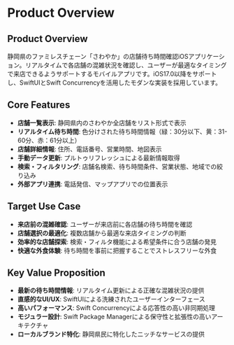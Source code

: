 # Product Overview

## Product Overview
静岡県のファミレスチェーン「さわやか」の店舗待ち時間確認iOSアプリケーション。リアルタイムで各店舗の混雑状況を確認し、ユーザーが最適なタイミングで来店できるようサポートするモバイルアプリです。iOS17.0以降をサポートし、SwiftUIとSwift Concurrencyを活用したモダンな実装を採用しています。

## Core Features
- **店舗一覧表示**: 静岡県内のさわやか全店舗をリスト形式で表示
- **リアルタイム待ち時間**: 色分けされた待ち時間情報（緑：30分以下、黄：31-60分、赤：61分以上）
- **店舗詳細情報**: 住所、電話番号、営業時間、地図表示
- **手動データ更新**: プルトゥリフレッシュによる最新情報取得
- **検索・フィルタリング**: 店舗名検索、待ち時間条件、営業状態、地域での絞り込み
- **外部アプリ連携**: 電話発信、マップアプリでの位置表示

## Target Use Case
- **来店前の混雑確認**: ユーザーが来店前に各店舗の待ち時間を確認
- **店舗選択の最適化**: 複数店舗から最適な来店タイミングの判断
- **効率的な店舗探索**: 検索・フィルタ機能による希望条件に合う店舗の発見
- **快適な外食体験**: 待ち時間を事前に把握することでストレスフリーな外食

## Key Value Proposition
- **最新の待ち時間情報**: リアルタイム更新による正確な混雑状況の提供
- **直感的なUI/UX**: SwiftUIによる洗練されたユーザーインターフェース
- **高いパフォーマンス**: Swift Concurrencyによる応答性の高い非同期処理
- **モジュラー設計**: Swift Package Managerによる保守性と拡張性の高いアーキテクチャ
- **ローカルブランド特化**: 静岡県民に特化したニッチなサービスの提供